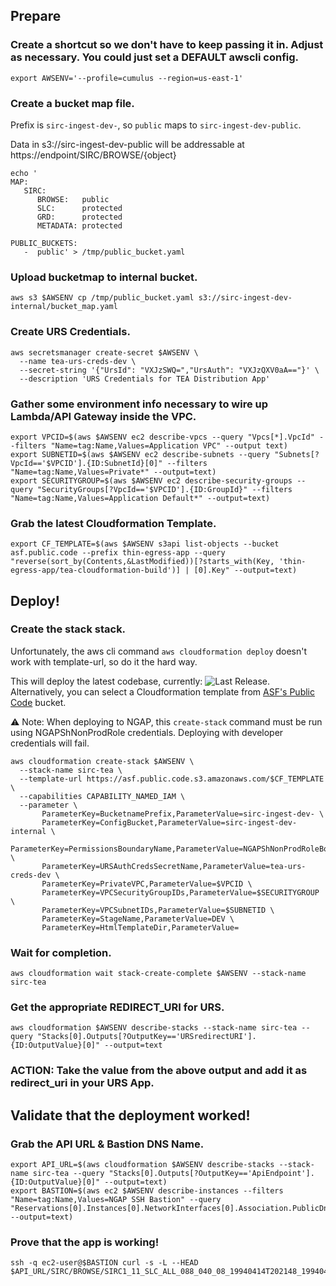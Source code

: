 ## Prepare

### Create a shortcut so we don't have to keep passing it in. Adjust as necessary. You could just set a DEFAULT awscli config.
```
export AWSENV='--profile=cumulus --region=us-east-1'
```

### Create a bucket map file.

Prefix is `sirc-ingest-dev-`, so  `public` maps to `sirc-ingest-dev-public`.

Data in s3://sirc-ingest-dev-public will be addressable at https://endpoint/SIRC/BROWSE/{object}


```
echo '
MAP:
   SIRC:
      BROWSE:   public
      SLC:      protected
      GRD:      protected
      METADATA: protected

PUBLIC_BUCKETS:
   -  public' > /tmp/public_bucket.yaml
```

### Upload bucketmap to internal bucket.
```
aws s3 $AWSENV cp /tmp/public_bucket.yaml s3://sirc-ingest-dev-internal/bucket_map.yaml
```

### Create URS Credentials.
```
aws secretsmanager create-secret $AWSENV \
  --name tea-urs-creds-dev \
  --secret-string '{"UrsId": "VXJzSWQ=","UrsAuth": "VXJzQXV0aA=="}' \
  --description 'URS Credentials for TEA Distribution App'
```

### Gather some environment info necessary to wire up Lambda/API Gateway inside the VPC.
```
export VPCID=$(aws $AWSENV ec2 describe-vpcs --query "Vpcs[*].VpcId" --filters "Name=tag:Name,Values=Application VPC" --output text)
export SUBNETID=$(aws $AWSENV ec2 describe-subnets --query "Subnets[?VpcId=='$VPCID'].{ID:SubnetId}[0]" --filters "Name=tag:Name,Values=Private*" --output=text)
export SECURITYGROUP=$(aws $AWSENV ec2 describe-security-groups --query "SecurityGroups[?VpcId=='$VPCID'].{ID:GroupId}" --filters "Name=tag:Name,Values=Application Default*" --output=text)
```

### Grab the latest Cloudformation Template.
```
export CF_TEMPLATE=$(aws $AWSENV s3api list-objects --bucket asf.public.code --prefix thin-egress-app --query "reverse(sort_by(Contents,&LastModified))[?starts_with(Key, 'thin-egress-app/tea-cloudformation-build')] | [0].Key" --output=text)
```

## Deploy!

### Create the stack stack.

Unfortunately, the aws cli command `aws cloudformation deploy` doesn't work with template-url, so do it the hard way.

This will deploy the latest codebase, currently: ![Last Release](https://img.shields.io/endpoint.svg?url=https%3A%2F%2Fs3.amazonaws.com%2Fasf.public.code%2Fthin-egress-app%2Flastrelease.json). Alternatively, you can select a Cloudformation template from [ASF's Public Code](https://s3.amazonaws.com/asf.public.code/index.html) bucket.

⚠️ Note: When deploying to NGAP, this `create-stack` command must be run using
NGAPShNonProdRole credentials.  Deploying with developer credentials will fail.

```
aws cloudformation create-stack $AWSENV \
  --stack-name sirc-tea \
  --template-url https://asf.public.code.s3.amazonaws.com/$CF_TEMPLATE \
  --capabilities CAPABILITY_NAMED_IAM \
  --parameter \
       ParameterKey=BucketnamePrefix,ParameterValue=sirc-ingest-dev- \
       ParameterKey=ConfigBucket,ParameterValue=sirc-ingest-dev-internal \
       ParameterKey=PermissionsBoundaryName,ParameterValue=NGAPShNonProdRoleBoundary \
       ParameterKey=URSAuthCredsSecretName,ParameterValue=tea-urs-creds-dev \
       ParameterKey=PrivateVPC,ParameterValue=$VPCID \
       ParameterKey=VPCSecurityGroupIDs,ParameterValue=$SECURITYGROUP \
       ParameterKey=VPCSubnetIDs,ParameterValue=$SUBNETID \
       ParameterKey=StageName,ParameterValue=DEV \
       ParameterKey=HtmlTemplateDir,ParameterValue=
```

### Wait for completion.
```
aws cloudformation wait stack-create-complete $AWSENV --stack-name sirc-tea
```

### Get the appropriate REDIRECT_URI for URS.
```
aws cloudformation $AWSENV describe-stacks --stack-name sirc-tea --query "Stacks[0].Outputs[?OutputKey=='URSredirectURI'].{ID:OutputValue}[0]" --output=text
```

### ACTION: Take the value from the above output and add it as redirect_uri in your URS App.

## Validate that the deployment worked!

###  Grab the API URL & Bastion DNS Name.
```
export API_URL=$(aws cloudformation $AWSENV describe-stacks --stack-name sirc-tea --query "Stacks[0].Outputs[?OutputKey=='ApiEndpoint'].{ID:OutputValue}[0]" --output=text)
export BASTION=$(aws ec2 $AWSENV describe-instances --filters "Name=tag:Name,Values=NGAP SSH Bastion" --query "Reservations[0].Instances[0].NetworkInterfaces[0].Association.PublicDnsName" --output=text)
```

###  Prove that the app is working!
```
ssh -q ec2-user@$BASTION curl -s -L --HEAD $API_URL/SIRC/BROWSE/SIRC1_11_SLC_ALL_088_040_08_19940414T202148_19940414T202202_browse.png
```


